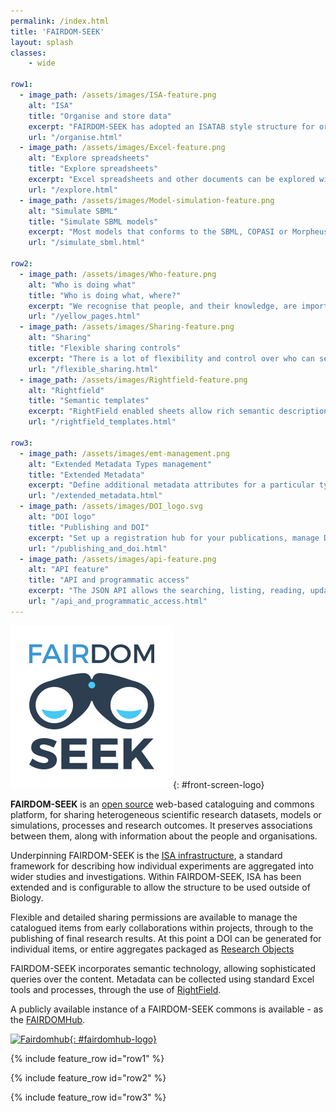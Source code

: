 ```yaml
---
permalink: /index.html
title: 'FAIRDOM-SEEK'
layout: splash
classes:
    - wide

row1:
  - image_path: /assets/images/ISA-feature.png
    alt: "ISA"
    title: "Organise and store data"
    excerpt: "FAIRDOM-SEEK has adopted an ISATAB style structure for organising experiments and data."
    url: "/organise.html"    
  - image_path: /assets/images/Excel-feature.png
    alt: "Explore spreadsheets"
    title: "Explore spreadsheets"
    excerpt: "Excel spreadsheets and other documents can be explored without the need to download."
    url: "/explore.html"    
  - image_path: /assets/images/Model-simulation-feature.png
    alt: "Simulate SBML"
    title: "Simulate SBML models"
    excerpt: "Most models that conforms to the SBML, COPASI or Morpheus formats can be simulated within FAIRDOM-SEEK."
    url: "/simulate_sbml.html"
    
row2:
  - image_path: /assets/images/Who-feature.png
    alt: "Who is doing what"
    title: "Who is doing what, where?"
    excerpt: "We recognise that people, and their knowledge, are important."
    url: "/yellow_pages.html"    
  - image_path: /assets/images/Sharing-feature.png
    alt: "Sharing"
    title: "Flexible sharing controls"
    excerpt: "There is a lot of flexibility and control over who can see, download or edit your items."
    url: "/flexible_sharing.html"    
  - image_path: /assets/images/Rightfield-feature.png
    alt: "Rightfield"
    title: "Semantic templates"
    excerpt: "RightField enabled sheets allow rich semantic descriptions of data. Our Just Enough Results Model can be used with Rightfield."
    url: "/rightfield_templates.html"    
  
row3:
  - image_path: /assets/images/emt-management.png
    alt: "Extended Metadata Types management"
    title: "Extended Metadata"
    excerpt: "Define additional metadata attributes for a particular type, adhere to standards."
    url: "/extended_metadata.html"
  - image_path: /assets/images/DOI_logo.svg
    alt: "DOI logo"
    title: "Publishing and DOI"
    excerpt: "Set up a registration hub for your publications, manage DOIs."
    url: "/publishing_and_doi.html"
  - image_path: /assets/images/api-feature.png
    alt: "API feature"
    title: "API and programmatic access"
    excerpt: "The JSON API allows the searching, listing, reading, updating and creating. FAIRDOM-SEEK supports RDF export."
    url: "/api_and_programmatic_access.html"   
---
```




<div id='intro-text' markdown='1'>

![SEEK_logo](/assets/images/fairdom-seek-logo-alt.svg){: #front-screen-logo}


**FAIRDOM-SEEK** is an [open source](https://github.com/seek4science/seek) web-based cataloguing and commons platform, for sharing heterogeneous scientific research datasets, models or simulations, processes and research outcomes. 
It preserves associations between them, along with information about the people and organisations.


Underpinning FAIRDOM-SEEK is the [ISA infrastructure](http://isa-tools.org/), a standard framework for describing how individual experiments are aggregated into wider studies and investigations. 
Within FAIRDOM-SEEK, ISA has been extended and is configurable to allow the structure to be used outside of Biology.


Flexible and detailed sharing permissions are available to manage the catalogued items from early collaborations within projects, 
through to the publishing of final research results. At this point a DOI can be generated for individual items, or entire aggregates packaged as [Research Objects](http://www.researchobject.org/)


FAIRDOM-SEEK incorporates semantic technology, allowing sophisticated queries over the content. 
Metadata can be collected using standard Excel tools and processes, through the use of [RightField](http://rightfield.org.uk/).

A publicly available instance of a FAIRDOM-SEEK commons is available - as the [FAIRDOMHub](https://fairdomhub.org).

[![Fairdomhub](/assets/images/fairdomhub-logo.svg){: #fairdomhub-logo}](https://fairdomhub.org)

</div>

{% include feature_row id="row1" %}

{% include feature_row id="row2" %}

{% include feature_row id="row3" %}
